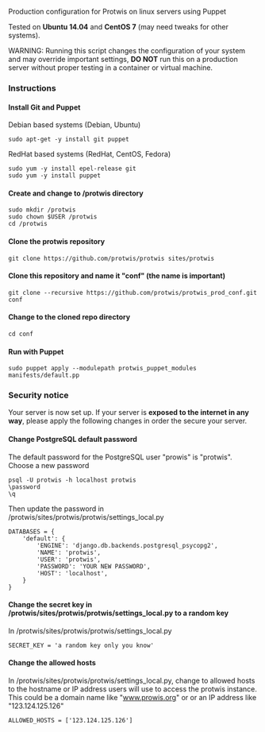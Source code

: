 Production configuration for Protwis on linux servers using Puppet

Tested on **Ubuntu 14.04** and **CentOS 7** (may need tweaks for other systems).

WARNING: Running this script changes the configuration of your system and may override important settings, **DO NOT**
run this on a production server without proper testing in a container or virtual machine.

### Instructions

#### Install Git and Puppet

Debian based systems (Debian, Ubuntu)

    sudo apt-get -y install git puppet

RedHat based systems (RedHat, CentOS, Fedora)

    sudo yum -y install epel-release git
    sudo yum -y install puppet

#### Create and change to /protwis directory

    sudo mkdir /protwis
    sudo chown $USER /protwis
    cd /protwis

#### Clone the protwis repository

    git clone https://github.com/protwis/protwis sites/protwis

#### Clone this repository and name it "conf" (the name is important)

    git clone --recursive https://github.com/protwis/protwis_prod_conf.git conf

#### Change to the cloned repo directory

    cd conf

#### Run with Puppet

    sudo puppet apply --modulepath protwis_puppet_modules manifests/default.pp

### Security notice

Your server is now set up. If your server is **exposed to the internet in any way**, please apply the following changes
in order the secure your server.

#### Change PostgreSQL default password

The default password for the PostgreSQL user "prowis" is "protwis". Choose a new password

    psql -U protwis -h localhost protwis
    \password
    \q

Then update the password in /protwis/sites/protwis/protwis/settings_local.py

    DATABASES = {
        'default': {
            'ENGINE': 'django.db.backends.postgresql_psycopg2',
            'NAME': 'protwis',
            'USER': 'protwis',
            'PASSWORD': 'YOUR NEW PASSWORD',
            'HOST': 'localhost',
        }
    }

#### Change the secret key in /protwis/sites/protwis/protwis/settings_local.py to a random key

In /protwis/sites/protwis/protwis/settings_local.py

    SECRET_KEY = 'a random key only you know'

#### Change the allowed hosts

In /protwis/sites/protwis/protwis/settings_local.py, change to allowed hosts to the hostname or IP address users will
use to access the protwis instance. This could be a domain name like "www.prowis.org" or or an IP address like
"123.124.125.126"

    ALLOWED_HOSTS = ['123.124.125.126']
